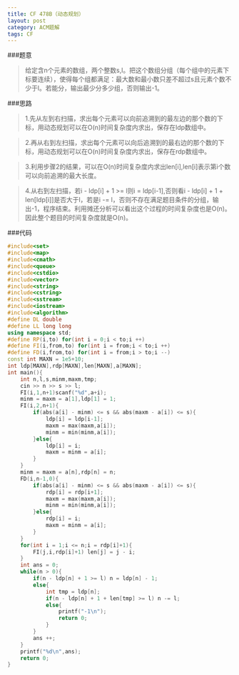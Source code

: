 ```yaml
---
title: CF 478B（动态规划）
layout: post
category: ACM题解
tags: CF
---
```



###题意
>给定含n个元素的数组，两个整数s,l。把这个数组分组（每个组中的元素下标要连续），使得每个组都满足：最大数和最小数只差不超过s且元素个数不少于l。若能分，输出最少分多少组，否则输出-1。



###思路
>1.先从左到右扫描，求出每个元素可以向前追溯到的最左边的那个数的下标，用动态规划可以在O(n)时间复杂度内求出，保存在ldp数组中。

>2.再从右到左扫描，求出每个元素可以向后追溯到的最右边的那个数的下标，用动态规划可以在O(n)时间复杂度内求出，保存在rdp数组中。

>3.利用步骤2的结果，可以在O(n)时间复杂度内求出len[i],len[i]表示第i个数可以向前追溯的最大长度。

>4.从右到左扫描，若i - ldp[i] + 1 >= l则i = ldp[i-1],否则看i - ldp[i] + 1 + len[ldp[i]]是否大于l，若是i -= l，否则不存在满足题目条件的分组，输出-1，程序结束。利用摊还分析可以看出这个过程的时间复杂度也是O(n)。因此整个题目的时间复杂度就是O(n)。


###代码

```cpp
#include<set>
#include<map>
#include<cmath>
#include<queue>
#include<cstdio>
#include<vector>
#include<string>
#include<cstring>
#include<sstream>
#include<iostream>
#include<algorithm>
#define DL double
#define LL long long
using namespace std;
#define RP(i,to) for(int i = 0;i < to;i ++)
#define FI(i,from,to) for(int i = from;i < to;i ++)
#define FD(i,from,to) for(int i = from;i > to;i --)
const int MAXN = 1e5+10;
int ldp[MAXN],rdp[MAXN],len[MAXN],a[MAXN];
int main(){
    int n,l,s,minm,maxm,tmp;
    cin >> n >> s >> l;
    FI(i,1,n+1)scanf("%d",a+i);
    minm = maxm = a[1],ldp[1] = 1;
    FI(i,2,n+1){
        if(abs(a[i] - minm) <= s && abs(maxm - a[i]) <= s){
            ldp[i] = ldp[i-1];
            maxm = max(maxm,a[i]);
            minm = min(minm,a[i]);
        }else{
            ldp[i] = i;
            maxm = minm = a[i];
        }
    }
    minm = maxm = a[n],rdp[n] = n;
    FD(i,n-1,0){
        if(abs(a[i] - minm) <= s && abs(maxm - a[i]) <= s){
            rdp[i] = rdp[i+1];
            maxm = max(maxm,a[i]);
            minm = min(minm,a[i]);
        }else{
            rdp[i] = i;
            maxm = minm = a[i];
        }    
    }
    for(int i = 1;i <= n;i = rdp[i]+1){
        FI(j,i,rdp[i]+1) len[j] = j - i;
    }
    int ans = 0;
    while(n > 0){
        if(n - ldp[n] + 1 >= l) n = ldp[n] - 1;
        else{
            int tmp = ldp[n];
            if(n - ldp[n] + 1 + len[tmp] >= l) n -= l;
            else{
                printf("-1\n");
                return 0;
            }
        }
        ans ++;
    }
    printf("%d\n",ans);
    return 0;
}
```
